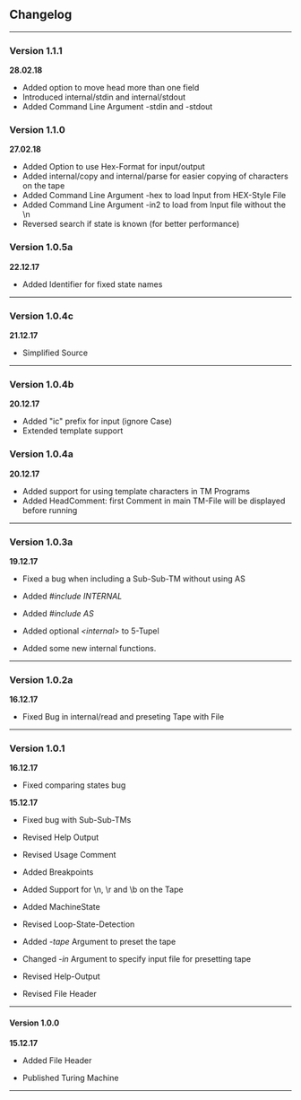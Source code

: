## Changelog

---

### Version 1.1.1

__28.02.18__

- Added option to move head more than one field
- Introduced internal/stdin and internal/stdout
- Added Command Line Argument -stdin and -stdout

### Version 1.1.0

__27.02.18__

- Added Option to use Hex-Format for input/output
- Added internal/copy and internal/parse for easier copying of characters on the tape
- Added Command Line Argument -hex to load Input from HEX-Style File
- Added Command Line Argument -in2 to load from Input file without the \n
- Reversed search if state is known (for better performance)

### Version 1.0.5a

__22.12.17__

- Added Identifier for fixed state names

---

### Version 1.0.4c

__21.12.17__

- Simplified Source 

--- 

### Version 1.0.4b

__20.12.17__

- Added "ic" prefix for input (ignore Case)
- Extended template support

### Version 1.0.4a

__20.12.17__

- Added support for using template characters in TM Programs
- Added HeadComment: first Comment in main TM-File will be displayed before running

---

### Version 1.0.3a

__19.12.17__

- Fixed a bug when including a Sub-Sub-TM without using AS


- Added *#include* *INTERNAL*
- Added *#include* *AS*
- Added optional *&lt;internal&gt;* to 5-Tupel
- Added some new internal functions.

---

### Version 1.0.2a

__16.12.17__

- Fixed Bug in internal/read and preseting Tape with File

---

### Version 1.0.1

__16.12.17__

- Fixed comparing states bug

__15.12.17__

- Fixed bug with Sub-Sub-TMs


- Revised Help Output
- Revised Usage Comment


- Added Breakpoints
- Added Support for \n, \r and \b on the Tape
- Added MachineState
- Revised Loop-State-Detection


- Added *-tape* Argument to preset the tape
- Changed *-in* Argument to specify input file for presetting tape
- Revised Help-Output
- Revised File Header

---

#### Version 1.0.0

__15.12.17__

- Added File Header


- Published Turing Machine

---